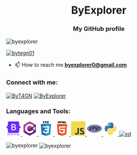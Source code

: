 
 <h1 align="center">ByExplorer</h1>
<h3 align="center">My GitHub profile</h3>
<p align="left"> <img src="https://komarev.com/ghpvc/?username=byexplorer&label=Profile%20views&color=0e75b6&style=flat" alt="byexplorer" /> </p>


<p align="left"> <a href="https://twitter.com/bytegn01" target="blank"><img src="https://img.shields.io/twitter/follow/ByT4GN?logo=twitter&style=for-the-badge" alt="bytegn01" /></a> </p>


- 📫 How to reach me **byexplorer0@gmail.com**

<h3 align="left">Connect with me:</h3>
<p align="left">
<a href="https://twitter.com/bytegn01" target="blank"><img align="center" src="https://raw.githubusercontent.com/rahuldkjain/github-profile-readme-generator/master/src/images/icons/Social/twitter.svg" alt="ByT4GN" height="30" width="40" /></a>
<a href="https://discord.gg/ByExplorer" target="blank"><img align="center" src="https://raw.githubusercontent.com/rahuldkjain/github-profile-readme-generator/master/src/images/icons/Social/discord.svg" alt="ByExplorer" height="30" width="40" /></a>
</p>

<h3 align="left">Languages and Tools:</h3>
<p align="left"> <a href="https://getbootstrap.com" target="_blank" rel="noreferrer"> <img src="https://raw.githubusercontent.com/devicons/devicon/master/icons/bootstrap/bootstrap-plain-wordmark.svg" alt="bootstrap" width="40" height="40"/> </a> <a href="https://www.w3schools.com/cs/" target="_blank" rel="noreferrer"> <img src="https://raw.githubusercontent.com/devicons/devicon/master/icons/csharp/csharp-original.svg" alt="csharp" width="40" height="40"/> </a> <a href="https://www.w3schools.com/css/" target="_blank" rel="noreferrer"> <img src="https://raw.githubusercontent.com/devicons/devicon/master/icons/css3/css3-original-wordmark.svg" alt="css3" width="40" height="40"/> </a> <a href="https://www.w3.org/html/" target="_blank" rel="noreferrer"> <img src="https://raw.githubusercontent.com/devicons/devicon/master/icons/html5/html5-original-wordmark.svg" alt="html5" width="40" height="40"/> </a> <a href="https://developer.mozilla.org/en-US/docs/Web/JavaScript" target="_blank" rel="noreferrer"> <img src="https://raw.githubusercontent.com/devicons/devicon/master/icons/javascript/javascript-original.svg" alt="javascript" width="40" height="40"/> </a> <a href="https://www.php.net" target="_blank" rel="noreferrer"> <img src="https://raw.githubusercontent.com/devicons/devicon/master/icons/php/php-original.svg" alt="php" width="40" height="40"/> </a> <a href="https://www.python.org" target="_blank" rel="noreferrer"> <img src="https://raw.githubusercontent.com/devicons/devicon/master/icons/python/python-original.svg" alt="python" width="40" height="40"/> </a> <a href="https://www.adobe.com/products/xd.html" target="_blank" rel="noreferrer"> <img src="https://cdn.worldvectorlogo.com/logos/adobe-xd.svg" alt="xd" width="40" height="40"/> </a> </p>

<p><img align="left" src="https://github-readme-stats.vercel.app/api/top-langs?username=byexplorer&show_icons=true&locale=en&layout=compact" alt="byexplorer" /></p>

<p>&nbsp;<img align="center" src="https://github-readme-stats.vercel.app/api?username=byexplorer&show_icons=true&locale=en" alt="byexplorer" /></p>
